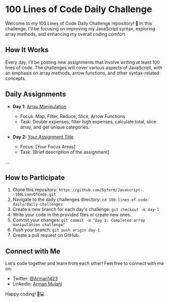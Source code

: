 # 100 Lines of Code Daily Challenge

Welcome to my 100 Lines of Code Daily Challenge repository! 🚀 In this challenge, I'll be focusing on improving my JavaScript syntax, exploring array methods, and enhancing my overall coding comfort.

## How It Works

Every day, I'll be posting new assignments that involve writing at least 100 lines of code. The challenges will cover various aspects of JavaScript, with an emphasis on array methods, arrow functions, and other syntax-related concepts.

## Daily Assignments

- **Day 1:** [Array Manipulation](100-lines-of-code-daily/Day-1/)

  - Focus: Map, Filter, Reduce, Slice, Arrow Functions
  - Task: Double expenses, filter high expenses, calculate total, slice array, and get unique categories.

- **Day 2:** [Your Assignment Title](100-lines-of-code-daily/day-2/)
  - Focus: [Your Focus Areas]
  - Task: [Brief description of the assignment]

...

## How to Participate

1. Clone this repository: `https://github.com/Syfer0/Javascript--100LinesOfCode.git`
2. Navigate to the daily challenges directory: `cd 100-lines-of-code-daily/daily-challenges`
3. Create a new branch for each day's challenge: `git checkout -b day-1`
4. Write your code in the provided files or create new ones.
5. Commit your changes: `git commit -m "Day 1: Completed array manipulation challenge"`
6. Push your branch: `git push origin day-1`
7. Create a pull request on GitHub.

## Connect with Me

Let's code together and learn from each other! Feel free to connect with me on:

- Twitter: [@Arman1423](https://twitter.com/Arman1423)
- LinkedIn: [Arman Mulani](https://www.linkedin.com/in/arman-mulani-a04a44266/)

Happy coding! 🌟💻
